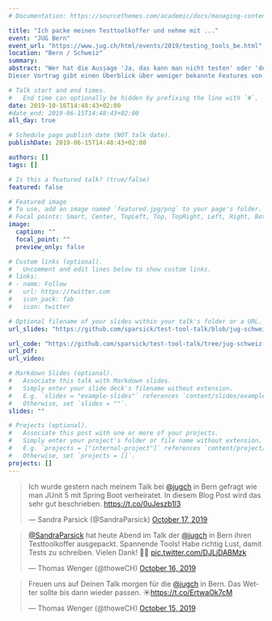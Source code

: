 ```yaml
---
# Documentation: https://sourcethemes.com/academic/docs/managing-content/

title: "Ich packe meinen Testtoolkoffer und nehme mit ..."
event: "JUG Bern"
event_url: "https://www.jug.ch/html/events/2019/testing_tools_be.html"
location: "Bern / Schweiz"
summary:
abstract: "Wer hat die Aussage 'Ja, das kann man nicht testen' oder 'den Test kann man nicht schöner schreiben' noch nicht gehört? Doch neben JUnit gibt es weitere Testwerkzeuge, die den Entwickleralltag beim Testschreiben vereinfachen können.
Dieser Vortrag gibt einen Überblick über weniger bekannte Features von JUnit 5 und stellt nicht so bekannte Testbibliotheken vor, mit denen das Schreiben von Tests wieder Spass macht."

# Talk start and end times.
#   End time can optionally be hidden by prefixing the line with `#`.
date: 2019-10-16T14:48:43+02:00
#date_end: 2019-06-15T14:48:43+02:00
all_day: true

# Schedule page publish date (NOT talk date).
publishDate: 2019-06-15T14:48:43+02:00

authors: []
tags: []

# Is this a featured talk? (true/false)
featured: false

# Featured image
# To use, add an image named `featured.jpg/png` to your page's folder.
# Focal points: Smart, Center, TopLeft, Top, TopRight, Left, Right, BottomLeft, Bottom, BottomRight.
image:
  caption: ""
  focal_point: ""
  preview_only: false

# Custom links (optional).
#   Uncomment and edit lines below to show custom links.
# links:
# - name: Follow
#   url: https://twitter.com
#   icon_pack: fab
#   icon: twitter

# Optional filename of your slides within your talk's folder or a URL.
url_slides: "https://github.com/sparsick/test-tool-talk/blob/jug-schweiz-bern19/slides/2019.10%20-%20JUG%20Schweiz%20Bern%20-%20Ich%20packe%20meinen%20Testtoolkoffer%20und%20nehme%20mit.pdf"

url_code: "https://github.com/sparsick/test-tool-talk/tree/jug-schweiz-bern19"
url_pdf:
url_video:

# Markdown Slides (optional).
#   Associate this talk with Markdown slides.
#   Simply enter your slide deck's filename without extension.
#   E.g. `slides = "example-slides"` references `content/slides/example-slides.md`.
#   Otherwise, set `slides = ""`.
slides: ""

# Projects (optional).
#   Associate this post with one or more of your projects.
#   Simply enter your project's folder or file name without extension.
#   E.g. `projects = ["internal-project"]` references `content/project/deep-learning/index.md`.
#   Otherwise, set `projects = []`.
projects: []
---
```

<blockquote class="twitter-tweet" data-partner="tweetdeck"><p lang="de" dir="ltr">Ich wurde gestern nach meinem Talk bei <a href="https://twitter.com/jugch?ref_src=twsrc%5Etfw">@jugch</a> in Bern gefragt wie man JUnit 5 mit Spring Boot verheiratet. In diesem Blog Post wird das sehr gut beschrieben. <a href="https://t.co/0uJeszb1l3">https://t.co/0uJeszb1l3</a></p>&mdash; Sandra Parsick (@SandraParsick) <a href="https://twitter.com/SandraParsick/status/1184742619332644864?ref_src=twsrc%5Etfw">October 17, 2019</a></blockquote>
<script async src="https://platform.twitter.com/widgets.js" charset="utf-8"></script>

<blockquote class="twitter-tweet" data-partner="tweetdeck"><p lang="de" dir="ltr"><a href="https://twitter.com/SandraParsick?ref_src=twsrc%5Etfw">@SandraParsick</a> hat heute Abend im Talk der <a href="https://twitter.com/jugch?ref_src=twsrc%5Etfw">@jugch</a> in Bern ihren Testtoolkoffer ausgepackt. Spannende Tools! Habe richtig Lust, damit Tests zu schreiben. Vielen Dank! 👌🏽 <a href="https://t.co/DJLjDABMzk">pic.twitter.com/DJLjDABMzk</a></p>&mdash; Thomas Wenger (@thoweCH) <a href="https://twitter.com/thoweCH/status/1184551562804371456?ref_src=twsrc%5Etfw">October 16, 2019</a></blockquote>
<script async src="https://platform.twitter.com/widgets.js" charset="utf-8"></script>

<blockquote class="twitter-tweet" data-conversation="none" data-cards="hidden" data-partner="tweetdeck"><p lang="de" dir="ltr">Freuen uns auf Deinen Talk morgen für die <a href="https://twitter.com/jugch?ref_src=twsrc%5Etfw">@jugch</a> in Bern. Das Wetter sollte bis dann wieder passen. ☀️<a href="https://t.co/ErtwaOk7cM">https://t.co/ErtwaOk7cM</a></p>&mdash; Thomas Wenger (@thoweCH) <a href="https://twitter.com/thoweCH/status/1184133329802674178?ref_src=twsrc%5Etfw">October 15, 2019</a></blockquote>
<script async src="https://platform.twitter.com/widgets.js" charset="utf-8"></script>
